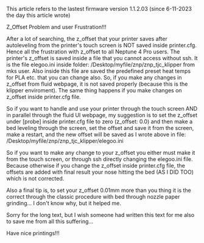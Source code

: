 This article refers to the lastest firmware version 1.1.2.03 (since 6-11-2023 the day this article wrote)

Z_Offset Problem and user Frustration!!!

After a lot of searching, the z_offset that your printer saves after autoleveling from the printer's touch screen is NOT saved inside printer.cfg. Hence all the frustration with z_offset to all Neptune 4 Pro users.
The printer's z_offset is saved inside a file that you cannot access without ssh. It is the file elegoo.ini inside folder: /Desktop/myfile/znp/znp_tjc_klipper from mks user. Also inside this file are saved the predefined preset heat temps for PLA etc. that you can change also.
So, if you make any changes in z_offset from fluid webpage, it is not saved properly (because this is the klipper enviroment). The same thing happens if you make changes on z_offset inside printer.cfg file.

So if you want to handle and use your printer through the touch screen AND in parallel through the fluid UI webpage, my suggestion is to set the z_offset under [probe] inside printer.cfg file to zero (z_offset: 0.0) and then make a bed leveling 
through the screen, set the offset and save it from the screen, make a restart, and the new offset will be saved as I wrote above in file: /Desktop/myfile/znp/znp_tjc_klipper/elegoo.ini

So if you want to make any change to your z_offset you either must make it from the touch screen, or through ssh directly changing the elegoo.ini file. Because otherwise if you change the z_offset inside printer.cfg file, the offsets are added with 
final result your nose hitting the bed (AS I DID TOO) which is not corrected.

Also a final tip is, to set your z_offset 0.01mm more than you thing it is the correct through the classic procedure with bed through nozzle paper grinding... I don't know why, but it helped me.

Sorry for the long text, but I wish someone had written this text for me also to save me from all this suffering...

Have nice printings!!!
